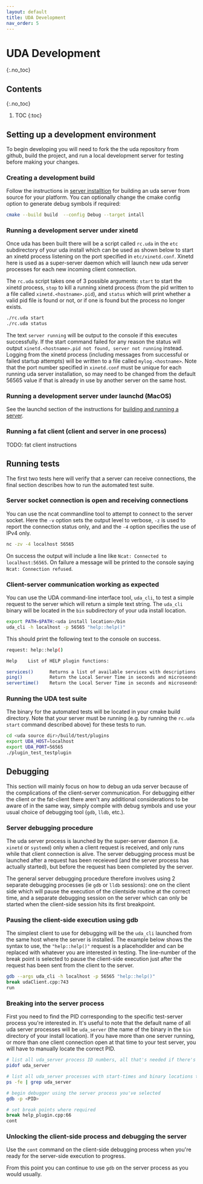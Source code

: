 ```yaml
---
layout: default
title: UDA Development
nav_order: 5
---
```


# UDA Development
{:.no_toc}

## Contents
{:.no_toc}
1. TOC 
{:toc}

## Setting up a development environment

To begin developing you will need to fork the the uda repository from github, build the project, and run a local development server for testing before making your changes.

### Creating a development build
Follow the instructions in [server installtion](/UDA/server_installation) for building an uda server from source for your platform. You can optionally change the cmake config option to generate debug symbols if required: 

```sh
cmake --build build  --config Debug --target intall
```

### Running a development server under xinetd
Once uda has been built there will be a script called `rc.uda` in the `etc` subdirectory of your uda install which can be used as shown below to start an xinetd process listening on the port specified in `etc/xinetd.conf`. Xinetd here is used as a super-server daemon which will launch new uda server processes for each new incoming client connection. 

The `rc.uda` script takes one of 3 possible arguments: `start` to start the xinetd process, `stop` to kill a running xinetd process (from the pid written to a file called `xinetd.<hostname>.pid`), and `status` which will print whether a valid pid file is found or not, or if one is found but the process no longer exists. 

```sh
./rc.uda start
./rc.uda status
```
The text `server running` will be output to the console if this executes successfully. If the start command failed for any reason the status will output `xinetd.<hostname>.pid not found, server not running` instead. Logging from the xinetd process (including messages from successful or failed startup attempts) will be written to a file called `mylog.<hostname>`. Note that the port number specified in `xinetd.conf` must be unique for each running uda server installation, so may need to be changed from the default 56565 value if that is already in use by another server on the same host. 


### Running a development server under launchd (MacOS)
See the launchd section of the instructions for [building and running a server](/UDA/server_installation#launchd). 

### Running a fat client (client and server in one process)
TODO: fat client instructions

## Running tests

The first two tests here will verify that a server can receive connections, the final section describes how to run the automated test suite. 

### Server socket connection is open and receiving connections

You can use the ncat commandline tool to attempt to connect to the server socket. Here the `-v` option sets the output level to verbose, `-z` is used to report the connection status only, and and the `-4` option specifies the use of IPv4 only.

```sh
nc -zv -4 localhost 56565
```
On success the output will include a line like `Ncat: Connected to localhost:56565`. On failure a message will be printed to the console saying `Ncat: Connection refused`. 

### Client-server communication working as expected 
You can use the UDA command-line interface tool, `uda_cli`, to test a simple request to the server which will return a simple text string. The `uda_cli` binary will be located in the `bin` subdirectory of your uda install location. 

```sh
export PATH=$PATH:<uda install location>/bin
uda_cli -h localhost -p 56565 "help::help()"
```

This should print the following text to the console on success.

```sh
request: help::help()

Help    List of HELP plugin functions:

services()      Returns a list of available services with descriptions
ping()          Return the Local Server Time in seconds and microseonds
servertime()    Return the Local Server Time in seconds and microseonds
```

### Running the UDA test suite

The binary for the automated tests will be located in your cmake build directory. Note that your server must be running (e.g. by running the `rc.uda start` command described above) for these tests to run. 

```sh
cd <uda source dir>/build/test/plugins
export UDA_HOST=localhost
export UDA_PORT=56565
./plugin_test_testplugin
```

## Debugging
This section will mainly focus on how to debug an uda server because of the complications of the client-server communication. For debugging either the client or the fat-client there aren't any additional considerations to be aware of in the same way, simply compile with debug symbols and use your usual choice of debugging tool (`gdb`, `lldb`, etc.).

### Server debugging procedure
The uda server process is launched by the super-server daemon (i.e. `xinetd` or `systemd`) only when a client request is received, and only runs while that client connection is alive. The server debugging process must be launched after a request has been receieved (and the server process has actually started), but before the request has been completed by the server.

The general server debugging procedure therefore involves using 2 separate debugging processes (ie `gdb` or `lldb` sessions): one on the client side which will pause the execution of the clientside routine at the correct time, and a separate debugging session on the server which can only be started when the client-side session hits its first breakpoint. 

### Pausing the client-side execution using gdb

The simplest client to use for debugging will be the `uda_cli` launched from the same host where the server is installed. The example below shows the syntax to use, the `"help::help()"` request is a placehodlder and can be replaced with whatever you are interested in testing. The line-number of the break point is selected to pause the client-side execution just after the request has been sent from the client to the server.

```sh
gdb --args uda_cli -h localhost -p 56565 "help::help()"
break udaClient.cpp:743
run
```

### Breaking into the server process
First you need to find the PID corresponding to the specific test-server process you're interested in. It's useful to note that the default name of all uda server processes will be `uda_server` (the name of the binary in the `bin` directory of your install location). If you have more than one server running, or more than one client connection open at that time to your test server, you will have to manually locate the correct PID.

```sh
# list all uda_server process ID numbers, all that's needed if there's only 1
pidof uda_server

# list all uda_server processes with start-times and binary locations to distinguish different processes
ps -fe | grep uda_server

# begin debugger using the server process you've selected
gdb -p <PID>

# set break points where required
break help_plugin.cpp:66
cont

```

### Unlocking the client-side process and debugging the server
Use the `cont` command on the client-side debugging process when you're ready for the server-side execution to progress.

From this point you can continue to use `gdb` on the server process as you would usually. 

